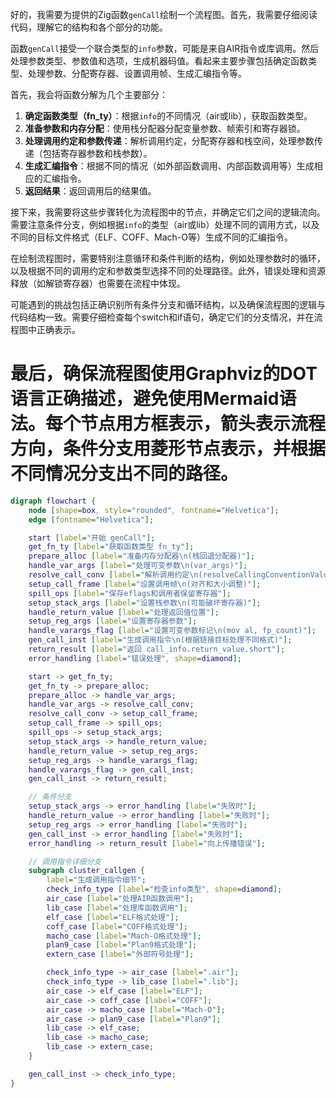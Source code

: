 好的，我需要为提供的Zig函数`genCall`绘制一个流程图。首先，我需要仔细阅读代码，理解它的结构和各个部分的功能。

函数`genCall`接受一个联合类型的`info`参数，可能是来自AIR指令或库调用。然后处理参数类型、参数值和选项，生成机器码值。看起来主要步骤包括确定函数类型、处理参数、分配寄存器、设置调用帧、生成汇编指令等。

首先，我会将函数分解为几个主要部分：

1. **确定函数类型（fn_ty）**：根据`info`的不同情况（air或lib），获取函数类型。
2. **准备参数和内存分配**：使用栈分配器分配变量参数、帧索引和寄存器锁。
3. **处理调用约定和参数传递**：解析调用约定，分配寄存器和栈空间，处理参数传递（包括寄存器参数和栈参数）。
4. **生成汇编指令**：根据不同的情况（如外部函数调用、内部函数调用等）生成相应的汇编指令。
5. **返回结果**：返回调用后的结果值。

接下来，我需要将这些步骤转化为流程图中的节点，并确定它们之间的逻辑流向。需要注意条件分支，例如根据`info`的类型（air或lib）处理不同的调用方式，以及不同的目标文件格式（ELF、COFF、Mach-O等）生成不同的汇编指令。

在绘制流程图时，需要特别注意循环和条件判断的结构，例如处理参数时的循环，以及根据不同的调用约定和参数类型选择不同的处理路径。此外，错误处理和资源释放（如解锁寄存器）也需要在流程中体现。

可能遇到的挑战包括正确识别所有条件分支和循环结构，以及确保流程图的逻辑与代码结构一致。需要仔细检查每个switch和if语句，确定它们的分支情况，并在流程图中正确表示。

最后，确保流程图使用Graphviz的DOT语言正确描述，避免使用Mermaid语法。每个节点用方框表示，箭头表示流程方向，条件分支用菱形节点表示，并根据不同情况分支出不同的路径。
================================================
```dot
digraph flowchart {
    node [shape=box, style="rounded", fontname="Helvetica"];
    edge [fontname="Helvetica"];

    start [label="开始 genCall"];
    get_fn_ty [label="获取函数类型 fn_ty"];
    prepare_alloc [label="准备内存分配器\n(栈回退分配器)"];
    handle_var_args [label="处理可变参数\n(var_args)"];
    resolve_call_conv [label="解析调用约定\n(resolveCallingConventionValues)"];
    setup_call_frame [label="设置调用帧\n(对齐和大小调整)"];
    spill_ops [label="保存eflags和调用者保留寄存器"];
    setup_stack_args [label="设置栈参数\n(可能破坏寄存器)"];
    handle_return_value [label="处理返回值位置"];
    setup_reg_args [label="设置寄存器参数"];
    handle_varargs_flag [label="设置可变参数标记\n(mov al, fp_count)"];
    gen_call_inst [label="生成调用指令\n(根据链接目标处理不同格式)"];
    return_result [label="返回 call_info.return_value.short"];
    error_handling [label="错误处理", shape=diamond];

    start -> get_fn_ty;
    get_fn_ty -> prepare_alloc;
    prepare_alloc -> handle_var_args;
    handle_var_args -> resolve_call_conv;
    resolve_call_conv -> setup_call_frame;
    setup_call_frame -> spill_ops;
    spill_ops -> setup_stack_args;
    setup_stack_args -> handle_return_value;
    handle_return_value -> setup_reg_args;
    setup_reg_args -> handle_varargs_flag;
    handle_varargs_flag -> gen_call_inst;
    gen_call_inst -> return_result;

    // 条件分支
    setup_stack_args -> error_handling [label="失败时"];
    handle_return_value -> error_handling [label="失败时"];
    setup_reg_args -> error_handling [label="失败时"];
    gen_call_inst -> error_handling [label="失败时"];
    error_handling -> return_result [label="向上传播错误"];

    // 调用指令详细分支
    subgraph cluster_callgen {
        label="生成调用指令细节";
        check_info_type [label="检查info类型", shape=diamond];
        air_case [label="处理AIR函数调用"];
        lib_case [label="处理库函数调用"];
        elf_case [label="ELF格式处理"];
        coff_case [label="COFF格式处理"];
        macho_case [label="Mach-O格式处理"];
        plan9_case [label="Plan9格式处理"];
        extern_case [label="外部符号处理"];

        check_info_type -> air_case [label=".air"];
        check_info_type -> lib_case [label=".lib"];
        air_case -> elf_case [label="ELF"];
        air_case -> coff_case [label="COFF"];
        air_case -> macho_case [label="Mach-O"];
        air_case -> plan9_case [label="Plan9"];
        lib_case -> elf_case;
        lib_case -> macho_case;
        lib_case -> extern_case;
    }

    gen_call_inst -> check_info_type;
}
```
